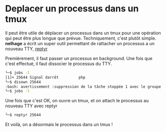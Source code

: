 # Deplacer un processus dans un tmux

Il peut être utile de déplacer un processus dans un tmux pour une
opération qui peut être plus longue que prévue. Techniquement, c'est
plutôt simple. **nelhage** a écrit un super outil permettant de
rattacher un processus a un nouveau TTY,
[reptyr](https://github.com/nelhage/reptyr)

Premièrement, il faut passer un processus en background. Une fois que
c'est effectué, il faut dissocier le processus du TTY.

``` bash
└─$ jobs -l
[1]+ 25644 Signal darrêt         php
└─$ disown 25644
-bash: avertissement :suppression de la tâche stoppée 1 avec le groupe de processus 25644
└─$ jobs -l


```

Une fois que c'est OK, on ouvre un tmux, et on attach le processus au
nouveau TTY avec reptyr

``` bash
└─$ reptyr 25644
```

Et voilà, on a désormais le processus dans un tmux !
